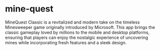 # mine-quest
MineQuest Classic is a revitalized and modern take on the timeless Minesweeper game originally introduced by Microsoft. This app brings the classic gameplay loved by millions to the mobile and desktop platforms, ensuring that players can enjoy the nostalgic experience of uncovering mines while incorporating fresh features and a sleek design.
